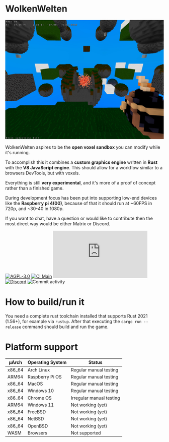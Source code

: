 # WolkenWelten
![Have a screenshot](https://github.com/wolkenwelten/wolkenwelten-screenshots/raw/main/2022_11_04.jpg)

WolkenWelten aspires to be the **open voxel sandbox** you can modify while it's running.

To accomplish this it combines a **custom graphics engine** written in **Rust** with the **V8 JavaScript engine**.
This should allow for a workflow similar to a browsers DevTools, but with voxels.

Everything is still **very experimental**, and it's more of a proof of concept rather than a finished game.

During development focus has been put into supporting low-end devices like the **Raspberry pi 4(00)**, because of that it should run at ~60FPS in 720p, and ~30-40 in 1080p.

If you want to chat, have a question or would like to contribute then the most direct way would be either Matrix or Discord.

[![AGPL-3.0](https://img.shields.io/github/license/wolkenwelten/wolkenwelten?style=flat-square)](https://www.gnu.org/licenses/agpl-3.0.en.html)
[![CI Main](https://img.shields.io/github/workflow/status/wolkenwelten/wolkenwelten/WolkenWelten%20CI/main?label=CI%20Main&style=flat-square)](https://github.com/wolkenwelten/wolkenwelten/actions/workflows/ci.yml)
[![Matrix](https://img.shields.io/matrix/wolkenwelten:matrix.org?label=Matrix&style=flat-square)](https://matrix.to/#/#wolkenwelten:matrix.org)
[![Discord](https://img.shields.io/discord/750878611795607653?label=Discord&style=flat-square)](https://discord.gg/7rhnYH2)
![Commit activity](https://img.shields.io/github/commit-activity/w/wolkenwelten/wolkenwelten?style=flat-square)

# How to build/run it
You need a complete rust toolchain installed that supports Rust 2021 (1.56+), for example via `rustup`.
After that executing the `cargo run --release` command should build and run the game.

# Platform support

| μArch  | Operating System | Status                         |
|--------|------------------|--------------------------------|
| x86_64 | Arch Linux       | Regular manual testing         |
| ARM64  | Raspberry Pi OS  | Regular manual testing         |
| x86_64 | MacOS            | Regular manual testing         |
| x86_64 | Windows 10       | Regular manual testing         |
| x86_64 | Chrome OS        | Irregular manual testing       |
| ARM64  | Windows 11       | Not working (yet)              |
| x86_64 | FreeBSD          | Not working (yet)              |
| x86_64 | NetBSD           | Not working (yet)              |
| x86_64 | OpenBSD          | Not working (yet)              |
| WASM   | Browsers         | Not supported                  |
